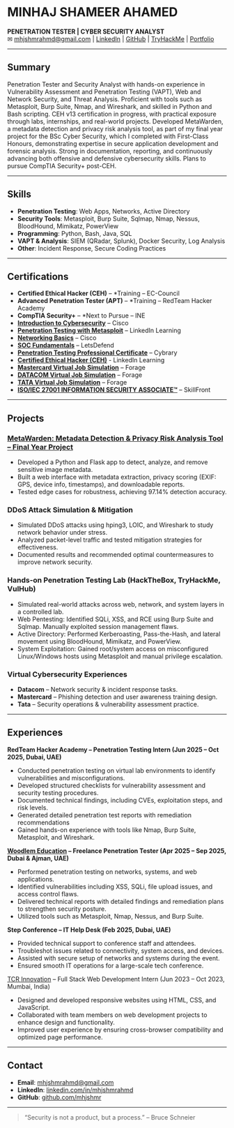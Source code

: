 # MINHAJ SHAMEER AHAMED

**PENETRATION TESTER | CYBER SECURITY ANALYST**  
✉ mhjshmrahmd@gmail.com | [LinkedIn](https://linkedin.com/in/mhjshmrahmd) | [GitHub](https://github.com/mhjshmr) | [TryHackMe](https://tryhackme.com/p/mhj.shmr) | [Portfolio](https://mhjshmr.github.io/mhjshmr.io/)

---

## Summary

Penetration Tester and Security Analyst with hands-on experience in Vulnerability Assessment and Penetration
Testing (VAPT), Web and Network Security, and Threat Analysis. Proficient with tools such as Metasploit, Burp
Suite, Nmap, and Wireshark, and skilled in Python and Bash scripting. CEH v13 certification in progress, with
practical exposure through labs, internships, and real-world projects. Developed MetaWarden, a metadata
detection and privacy risk analysis tool, as part of my final year project for the BSc Cyber Security, which I
completed with First-Class Honours, demonstrating expertise in secure application development and forensic
analysis. Strong in documentation, reporting, and continuously advancing both offensive and defensive
cybersecurity skills. Plans to pursue CompTIA Security+ post-CEH.


---

## Skills

- **Penetration Testing**: Web Apps, Networks, Active Directory
- **Security Tools**: Metasploit, Burp Suite, Sqlmap, Nmap, Nessus, BloodHound, Mimikatz, PowerView
- **Programming**: Python, Bash, Java, SQL
- **VAPT & Analysis**: SIEM (QRadar, Splunk), Docker Security, Log Analysis
- **Other**: Incident Response, Secure Coding Practices

---

## Certifications

- **Certified Ethical Hacker (CEH)** – *Training – EC-Council
- **Advanced Penetration Tester (APT)** – *Training – RedTeam Hacker Academy
- **CompTIA Security+** – *Next to Pursue – INE 
- **[Introduction to Cybersecurity](https://github.com/mhjshmr/mhjshmr.github.io/blob/main/Certificates/Introduction%20to%20Cybersecurity.pdf)** – Cisco
- **[Penetration Testing with Metasploit](https://github.com/mhjshmr/mhjshmr.github.io/blob/main/Certificates/Penetration%20Testing%20with%20Metasploit.jpg)** – LinkedIn Learning
- **[Networking Basics](https://github.com/mhjshmr/mhjshmr.github.io/blob/main/Certificates/Networking%20Basics.pdf)** – Cisco
- **[SOC Fundamentals](https://github.com/mhjshmr/mhjshmr.github.io/blob/main/Certificates/SOC%20Fundamentals.png)** – LetsDefend
- **[Penetration Testing Professional Certificate](https://github.com/mhjshmr/mhjshmr.github.io/blob/main/Certificates/Penetration%20Testing%20Professional%20Certificate%20by%20Cybrary.jpg)** – Cybrary
- **[Certified Ethical Hacker (CEH)](https://github.com/mhjshmr/mhjshmr.io/blob/main/Certificates/Certified%20Ethical%20Hacker%20(CEH).jpg)** - LinkedIn Learning
- **[Mastercard Virtual Job Simulation](https://github.com/mhjshmr/mhjshmr.github.io/blob/main/Certificates/MasterCard-%20Completion%20Certificate.pdf)** – Forage
- **[DATACOM Virtual Job Simulation](https://github.com/mhjshmr/mhjshmr.github.io/blob/main/Certificates/Datacom%20-%20Completion%20Certificate.pdf)** – Forage
- **[TATA Virtual Job Simulation](https://github.com/mhjshmr/mhjshmr.github.io/blob/main/Certificates/Tata-%20Completion%20Certificate.pdf)** – Forage
- **[ISO/IEC 27001 INFORMATION SECURITY ASSOCIATE™](https://github.com/mhjshmr/mhjshmr.io/blob/main/Certificates/SkillFront-ISO%2027001.pdf)** – SkillFront
  
---

## Projects

### [MetaWarden: Metadata Detection & Privacy Risk Analysis Tool – Final Year Project](https://github.com/mhjshmr/MetaWarden)
- Developed a Python and Flask app to detect, analyze, and remove sensitive image metadata.
- Built a web interface with metadata extraction, privacy scoring (EXIF: GPS, device info, timestamps), and downloadable reports.
- Tested edge cases for robustness, achieving 97.14% detection accuracy.

### DDoS Attack Simulation & Mitigation
- Simulated DDoS attacks using hping3, LOIC, and Wireshark to study network behavior under stress.
- Analyzed packet-level traffic and tested mitigation strategies for effectiveness.
- Documented results and recommended optimal countermeasures to improve network security.

### Hands-on Penetration Testing Lab (HackTheBox, TryHackMe, VulHub)
- Simulated real-world attacks across web, network, and system layers in a controlled lab.
- Web Pentesting: Identified SQLi, XSS, and RCE using Burp Suite and Sqlmap. Manually exploited session management flaws.
- Active Directory: Performed Kerberoasting, Pass-the-Hash, and lateral movement using BloodHound, Mimikatz, and PowerView.
- System Exploitation: Gained root/system access on misconfigured Linux/Windows hosts using Metasploit and manual privilege escalation.

### Virtual Cybersecurity Experiences
- **Datacom** – Network security & incident response tasks.
- **Mastercard** – Phishing detection and user awareness training design.
- **Tata** – Security operations & vulnerability assessment practice.

---

## Experiences

**RedTeam Hacker Academy – Penetration Testing Intern (Jun 2025 – Oct 2025, Dubai, UAE)**

- Conducted penetration testing on virtual lab environments to identify vulnerabilities and misconfigurations.
- Developed structured checklists for vulnerability assessment and security testing procedures.
- Documented technical findings, including CVEs, exploitation steps, and risk levels.
- Generated detailed penetration test reports with remediation recommendations
- Gained hands-on experience with tools like Nmap, Burp Suite, Metasploit, and Wireshark.

**[Woodlem Education](https://github.com/mhjshmr/mhjshmr.github.io/blob/main/Certificates/Freelance%20Experience%20%40%20WoodlemEd.pdf) – Freelance Penetration Tester (Apr 2025 – Sep 2025, Dubai & Ajman, UAE)** 

- Performed penetration testing on networks, systems, and web applications.
- Identified vulnerabilities including XSS, SQLi, file upload issues, and access control flaws.
- Delivered technical reports with detailed findings and remediation plans to strengthen security posture.
- Utilized tools such as Metasploit, Nmap, Nessus, and Burp Suite.

**Step Conference – IT Help Desk (Feb 2025, Dubai, UAE)**  
- Provided technical support to conference staff and attendees.
- Troubleshot issues related to connectivity, system access, and devices.
- Assisted with secure setup of networks and systems during the event.
- Ensured smooth IT operations for a large-scale tech conference.

[TCR Innovation](https://github.com/mhjshmr/mhjshmr.github.io/blob/main/Certificates/TCR%20Internship%20Completion%20Certificate.jpg) – Full Stack Web Development Intern (Jun 2023 – Oct 2023, Mumbai, India)

- Designed and developed responsive websites using HTML, CSS, and JavaScript.
- Collaborated with team members on web development projects to enhance design and functionality.
- Improved user experience by ensuring cross-browser compatibility and optimized page performance.
---

## Contact

- **Email**: mhjshmrahmd@gmail.com  
- **LinkedIn**: [linkedin.com/in/mhjshmrahmd](https://linkedin.com/in/mhjshmrahmd)  
- **GitHub**: [github.com/mhjshmr](https://github.com/mhjshmr)

---

> “Security is not a product, but a process.” – Bruce Schneier
